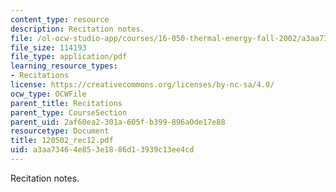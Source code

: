 ```yaml
---
content_type: resource
description: Recitation notes.
file: /ol-ocw-studio-app/courses/16-050-thermal-energy-fall-2002/a3aa73464e853e1886d13939c13ee4cd_120502_rec12.pdf
file_size: 114193
file_type: application/pdf
learning_resource_types:
- Recitations
license: https://creativecommons.org/licenses/by-nc-sa/4.0/
ocw_type: OCWFile
parent_title: Recitations
parent_type: CourseSection
parent_uid: 2af60ea2-301a-605f-b399-896a0de17e88
resourcetype: Document
title: 120502_rec12.pdf
uid: a3aa7346-4e85-3e18-86d1-3939c13ee4cd
---
```

Recitation notes.